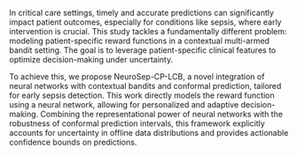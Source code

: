In critical care settings, timely and accurate predictions can significantly impact patient outcomes, especially for conditions like sepsis, where early intervention is crucial. This study tackles a fundamentally different problem: modeling patient-specific reward functions in a contextual multi-armed bandit setting. The goal is to leverage patient-specific clinical features to optimize decision-making under uncertainty.

To achieve this, we propose NeuroSep-CP-LCB, a novel integration of neural networks with contextual bandits and conformal prediction, tailored for early sepsis detection. This work directly models the reward function using a neural network, allowing for personalized and adaptive decision-making. Combining the representational power of neural networks with the robustness of conformal prediction intervals, this framework explicitly accounts for uncertainty in offline data distributions and provides actionable confidence bounds on predictions.
